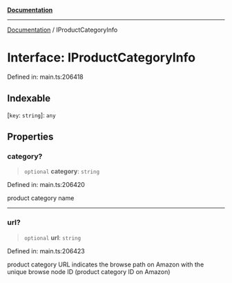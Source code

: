 [**Documentation**](../README.md)

***

[Documentation](../README.md) / IProductCategoryInfo

# Interface: IProductCategoryInfo

Defined in: main.ts:206418

## Indexable

\[`key`: `string`\]: `any`

## Properties

### category?

> `optional` **category**: `string`

Defined in: main.ts:206420

product category name

***

### url?

> `optional` **url**: `string`

Defined in: main.ts:206423

product category URL
indicates the browse path on Amazon with the unique browse node ID (product category ID on Amazon)
